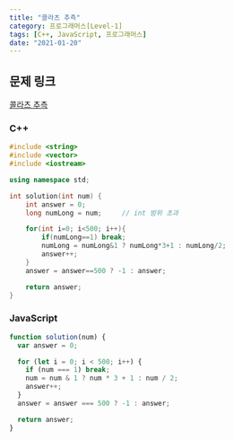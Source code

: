 ```yaml
---
title: "콜라츠 추측"
category: 프로그래머스[Level-1]
tags: [C++, JavaScript, 프로그래머스]
date: "2021-01-20"
---
```


## 문제 링크

[콜라츠 추측](https://programmers.co.kr/learn/courses/30/lessons/12943)

### C++

```cpp
#include <string>
#include <vector>
#include <iostream>

using namespace std;

int solution(int num) {
    int answer = 0;
    long numLong = num;     // int 범위 초과

    for(int i=0; i<500; i++){
        if(numLong==1) break;
        numLong = numLong&1 ? numLong*3+1 : numLong/2;
        answer++;
    }
    answer = answer==500 ? -1 : answer;

    return answer;
}
```

### JavaScript

```js
function solution(num) {
  var answer = 0;

  for (let i = 0; i < 500; i++) {
    if (num === 1) break;
    num = num & 1 ? num * 3 + 1 : num / 2;
    answer++;
  }
  answer = answer === 500 ? -1 : answer;

  return answer;
}
```
